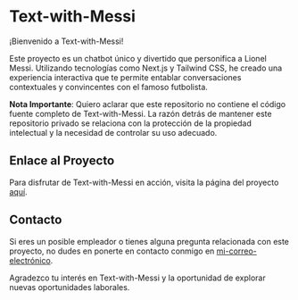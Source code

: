 # Text-with-Messi

¡Bienvenido a Text-with-Messi!

Este proyecto es un chatbot único y divertido que personifica a Lionel Messi. Utilizando tecnologías como Next.js y Tailwind CSS, he creado una experiencia interactiva que te permite entablar conversaciones contextuales y convincentes con el famoso futbolista.

**Nota Importante**: Quiero aclarar que este repositorio no contiene el código fuente completo de Text-with-Messi. La razón detrás de mantener este repositorio privado se relaciona con la protección de la propiedad intelectual y la necesidad de controlar su uso adecuado.

## Enlace al Proyecto

Para disfrutar de Text-with-Messi en acción, visita la página del proyecto [aquí](https://text-with-messi-marcoalayn.vercel.app/).

## Contacto

Si eres un posible empleador o tienes alguna pregunta relacionada con este proyecto, no dudes en ponerte en contacto conmigo en [mi-correo-electrónico](marc_rob92@hotmail.com).

Agradezco tu interés en Text-with-Messi y la oportunidad de explorar nuevas oportunidades laborales.
